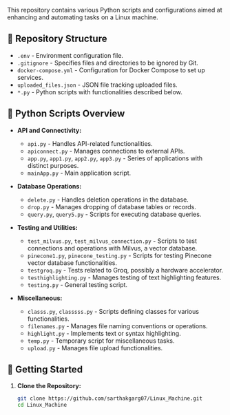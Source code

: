 
This repository contains various Python scripts and configurations aimed at enhancing and automating tasks on a Linux machine.

## 📁 Repository Structure

- `.env` - Environment configuration file.
- `.gitignore` - Specifies files and directories to be ignored by Git.
- `docker-compose.yml` - Configuration for Docker Compose to set up services.
- `uploaded_files.json` - JSON file tracking uploaded files.
- `*.py` - Python scripts with functionalities described below.

## 📝 Python Scripts Overview

- **API and Connectivity:**
  - `api.py` - Handles API-related functionalities.
  - `apiconnect.py` - Manages connections to external APIs.
  - `app.py`, `app1.py`, `app2.py`, `app3.py` - Series of applications with distinct purposes.
  - `mainApp.py` - Main application script.

- **Database Operations:**
  - `delete.py` - Handles deletion operations in the database.
  - `drop.py` - Manages dropping of database tables or records.
  - `query.py`, `query5.py` - Scripts for executing database queries.

- **Testing and Utilities:**
  - `test_milvus.py`, `test_milvus_connection.py` - Scripts to test connections and operations with Milvus, a vector database.
  - `pinecone1.py`, `pinecone_testing.py` - Scripts for testing Pinecone vector database functionalities.
  - `testgroq.py` - Tests related to Groq, possibly a hardware accelerator.
  - `testhighlighting.py` - Manages testing of text highlighting features.
  - `testing.py` - General testing script.

- **Miscellaneous:**
  - `classs.py`, `classsss.py` - Scripts defining classes for various functionalities.
  - `filenames.py` - Manages file naming conventions or operations.
  - `highlight.py` - Implements text or syntax highlighting.
  - `temp.py` - Temporary script for miscellaneous tasks.
  - `upload.py` - Manages file upload functionalities.

## 🚀 Getting Started

1. **Clone the Repository:**
   ```bash
   git clone https://github.com/sarthakgarg07/Linux_Machine.git
   cd Linux_Machine
